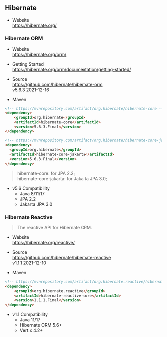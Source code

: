 
## Hibernate

- Website  
  https://hibernate.org/

### Hibernate ORM

- Website  
  https://hibernate.org/orm/

- Getting Started  
  https://hibernate.org/orm/documentation/getting-started/

- Source  
  https://github.com/hibernate/hibernate-orm  
  v5.6.3 2021-12-16

- Maven
```html
<!-- https://mvnrepository.com/artifact/org.hibernate/hibernate-core -->
<dependency>
    <groupId>org.hibernate</groupId>
    <artifactId>hibernate-core</artifactId>
    <version>5.6.3.Final</version>
</dependency>

<!-- https://mvnrepository.com/artifact/org.hibernate/hibernate-core-jakarta -->
<dependency>
  <groupId>org.hibernate</groupId>
  <artifactId>hibernate-core-jakarta</artifactId>
  <version>5.6.3.Final</version>
</dependency>
```
> hibernate-core: for JPA 2.2;  
> hibernate-core-jakarta: for Jakarta JPA 3.0;  

- v5.6 Compatibility
  - Java 8/11/17
  - JPA 2.2
  - Jakarta JPA 3.0


### Hibernate Reactive
> The reactive API for Hibernate ORM.

- Website  
  https://hibernate.org/reactive/

- Source  
  https://github.com/hibernate/hibernate-reactive  
  v1.1.1 2021-12-10

- Maven
```html
<!-- https://mvnrepository.com/artifact/org.hibernate.reactive/hibernate-reactive-core -->
<dependency>
    <groupId>org.hibernate.reactive</groupId>
    <artifactId>hibernate-reactive-core</artifactId>
    <version>1.1.1.Final</version>
</dependency>
```

- v1.1 Compatibility
  - Java 11/17
  - Hibernate ORM 5.6+
  - Vert.x 4.2+

